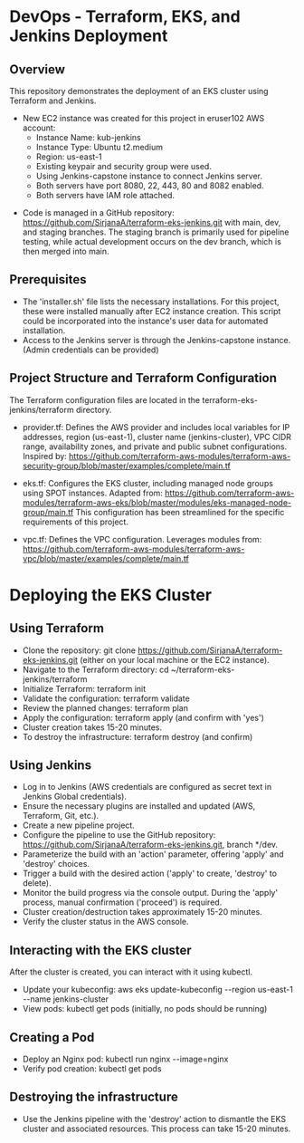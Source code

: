 # DevOps - Terraform, EKS, and Jenkins Deployment

## Overview
This repository demonstrates the deployment of an EKS cluster using Terraform and Jenkins.

- New EC2 instance was created for this project in eruser102 AWS account:
    - Instance Name: kub-jenkins
    - Instance Type: Ubuntu t2.medium
    - Region: us-east-1
    - Existing keypair and security group were used.
    - Using Jenkins-capstone instance to connect Jenkins server.
    - Both servers have port 8080, 22, 443, 80 and 8082 enabled.
    - Both servers have IAM role attached.  

* Code is managed in a GitHub repository: https://github.com/SirjanaA/terraform-eks-jenkins.git with main, dev, and staging branches. The staging branch is primarily used for pipeline testing, while actual development occurs on the dev branch, which is then merged into main.


## Prerequisites
* The 'installer.sh' file lists the necessary installations. For this project, these were installed manually after EC2 instance creation. This script could be incorporated into the instance's user data for automated installation.
*  Access to the Jenkins server is through the Jenkins-capstone instance. (Admin credentials can be provided)


## Project Structure and Terraform Configuration
The Terraform configuration files are located in the terraform-eks-jenkins/terraform directory.

* provider.tf: Defines the AWS provider and includes local variables for IP addresses, region (us-east-1), cluster name (jenkins-cluster), VPC CIDR range, availability zones, and private and public subnet configurations. Inspired by: https://github.com/terraform-aws-modules/terraform-aws-security-group/blob/master/examples/complete/main.tf

* eks.tf: Configures the EKS cluster, including managed node groups using SPOT instances. Adapted from: https://github.com/terraform-aws-modules/terraform-aws-eks/blob/master/modules/eks-managed-node-group/main.tf This configuration has been streamlined for the specific requirements of this project.

* vpc.tf: Defines the VPC configuration. Leverages modules from: https://github.com/terraform-aws-modules/terraform-aws-vpc/blob/master/examples/complete/main.tf


# Deploying the EKS Cluster

## Using Terraform
- Clone the repository: git clone https://github.com/SirjanaA/terraform-eks-jenkins.git (either on your local machine or the EC2 instance).
- Navigate to the Terraform directory: cd ~/terraform-eks-jenkins/terraform
- Initialize Terraform: terraform init
- Validate the configuration: terraform validate
- Review the planned changes: terraform plan
- Apply the configuration: terraform apply (and confirm with 'yes')
- Cluster creation takes 15-20 minutes.
- To destroy the infrastructure: terraform destroy (and confirm)

## Using Jenkins
- Log in to Jenkins (AWS credentials are configured as secret text in Jenkins Global credentials).
- Ensure the necessary plugins are installed and updated (AWS, Terraform, Git, etc.).
- Create a new pipeline project.
- Configure the pipeline to use the GitHub repository: https://github.com/SirjanaA/terraform-eks-jenkins.git, branch */dev.
- Parameterize the build with an 'action' parameter, offering 'apply' and 'destroy' choices.
- Trigger a build with the desired action ('apply' to create, 'destroy' to delete).
- Monitor the build progress via the console output. During the 'apply' process, manual confirmation ('proceed') is required.
- Cluster creation/destruction takes approximately 15-20 minutes.
- Verify the cluster status in the AWS console.

## Interacting with the EKS cluster
After the cluster is created, you can interact with it using kubectl.

- Update your kubeconfig: aws eks update-kubeconfig --region us-east-1 --name jenkins-cluster
- View pods: kubectl get pods (initially, no pods should be running)

## Creating a Pod
- Deploy an Nginx pod: kubectl run nginx --image=nginx
- Verify pod creation: kubectl get pods

## Destroying the infrastructure
- Use the Jenkins pipeline with the 'destroy' action to dismantle the EKS cluster and associated resources. This process can take 15-20 minutes.
